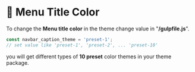 # 🧢 Menu Title Color

To change the **Menu title color** in the theme change value in "**/gulpfile.js**".

```javascript
const navbar_caption_theme = 'preset-1';
// set value like 'preset-1', 'preset-2', ... 'preset-10'
```

you will get different types of **10 preset** color themes in your theme package.
